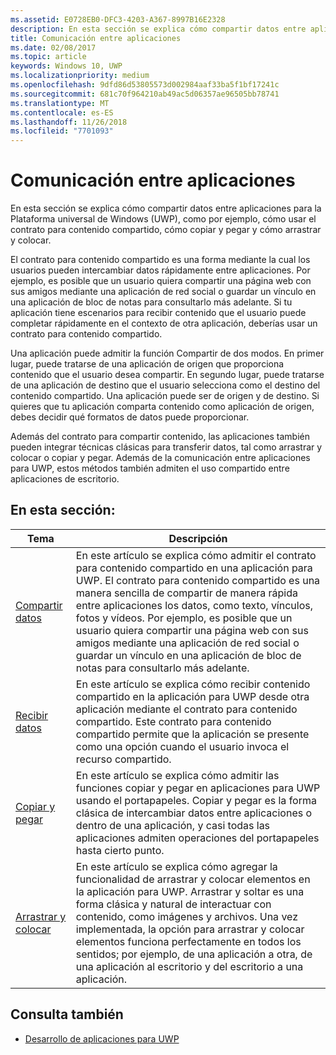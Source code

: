 ```yaml
---
ms.assetid: E0728EB0-DFC3-4203-A367-8997B16E2328
description: En esta sección se explica cómo compartir datos entre aplicaciones para la Plataforma universal de Windows (UWP), como por ejemplo, cómo usar el contrato para contenido compartido, cómo copiar y pegar y cómo arrastrar y colocar.
title: Comunicación entre aplicaciones
ms.date: 02/08/2017
ms.topic: article
keywords: Windows 10, UWP
ms.localizationpriority: medium
ms.openlocfilehash: 9dfd86d53805573d002984aaf33ba5f1bf17241c
ms.sourcegitcommit: 681c70f964210ab49ac5d06357ae96505bb78741
ms.translationtype: MT
ms.contentlocale: es-ES
ms.lasthandoff: 11/26/2018
ms.locfileid: "7701093"
---
```

# <a name="app-to-app-communication"></a>Comunicación entre aplicaciones


En esta sección se explica cómo compartir datos entre aplicaciones para la Plataforma universal de Windows (UWP), como por ejemplo, cómo usar el contrato para contenido compartido, cómo copiar y pegar y cómo arrastrar y colocar.

El contrato para contenido compartido es una forma mediante la cual los usuarios pueden intercambiar datos rápidamente entre aplicaciones. Por ejemplo, es posible que un usuario quiera compartir una página web con sus amigos mediante una aplicación de red social o guardar un vínculo en una aplicación de bloc de notas para consultarlo más adelante. Si tu aplicación tiene escenarios para recibir contenido que el usuario puede completar rápidamente en el contexto de otra aplicación, deberías usar un contrato para contenido compartido.

Una aplicación puede admitir la función Compartir de dos modos. En primer lugar, puede tratarse de una aplicación de origen que proporciona contenido que el usuario desea compartir. En segundo lugar, puede tratarse de una aplicación de destino que el usuario selecciona como el destino del contenido compartido. Una aplicación puede ser de origen y de destino. Si quieres que tu aplicación comparta contenido como aplicación de origen, debes decidir qué formatos de datos puede proporcionar.

Además del contrato para compartir contenido, las aplicaciones también pueden integrar técnicas clásicas para transferir datos, tal como arrastrar y colocar o copiar y pegar. Además de la comunicación entre aplicaciones para UWP, estos métodos también admiten el uso compartido entre aplicaciones de escritorio.



## <a name="in-this-section"></a>En esta sección:

| Tema | Descripción |
|-------|-------------|
| [Compartir datos](share-data.md) | En este artículo se explica cómo admitir el contrato para contenido compartido en una aplicación para UWP. El contrato para contenido compartido es una manera sencilla de compartir de manera rápida entre aplicaciones los datos, como texto, vínculos, fotos y vídeos. Por ejemplo, es posible que un usuario quiera compartir una página web con sus amigos mediante una aplicación de red social o guardar un vínculo en una aplicación de bloc de notas para consultarlo más adelante. |
| [Recibir datos](receive-data.md) | En este artículo se explica cómo recibir contenido compartido en la aplicación para UWP desde otra aplicación mediante el contrato para contenido compartido. Este contrato para contenido compartido permite que la aplicación se presente como una opción cuando el usuario invoca el recurso compartido. |
| [Copiar y pegar](copy-and-paste.md) | En este artículo se explica cómo admitir las funciones copiar y pegar en aplicaciones para UWP usando el portapapeles. Copiar y pegar es la forma clásica de intercambiar datos entre aplicaciones o dentro de una aplicación, y casi todas las aplicaciones admiten operaciones del portapapeles hasta cierto punto. |
| [Arrastrar y colocar](../design/input/drag-and-drop.md) | En este artículo se explica cómo agregar la funcionalidad de arrastrar y colocar elementos en la aplicación para UWP. Arrastrar y soltar es una forma clásica y natural de interactuar con contenido, como imágenes y archivos. Una vez implementada, la opción para arrastrar y colocar elementos funciona perfectamente en todos los sentidos; por ejemplo, de una aplicación a otra, de una aplicación al escritorio y del escritorio a una aplicación. |

## <a name="see-also"></a>Consulta también
- [Desarrollo de aplicaciones para UWP](https://developer.microsoft.com/windows/develop)
